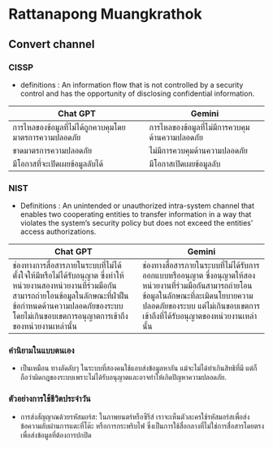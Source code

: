 # Rattanapong Muangkrathok
## Convert channel
### CISSP
- definitions : An information flow that is not controlled by a security control and has the opportunity of disclosing confidential information.

| Chat GPT                                                               | Gemini                                                                |
|-------------------------------------------------------------------------------|-------------------------------------------------------------------------------|
| การไหลของข้อมูลที่ไม่ได้ถูกควบคุมโดยมาตรการความปลอดภัย                        | การไหลของข้อมูลที่ไม่มีการควบคุมด้านความปลอดภัย                            |
| ขาดมาตรการความปลอดภัย                                                         | ไม่มีการควบคุมด้านความปลอดภัย                                                |
| มีโอกาสที่จะเปิดเผยข้อมูลลับได้                                                | มีโอกาสเปิดเผยข้อมูลลับ                                                     |


### NIST
- Definitions : An unintended or unauthorized intra-system channel that enables two cooperating entities to transfer information in a way that violates the system’s security policy but does not exceed the entities’ access authorizations.

| Chat GPT                                                                                          | Gemini                                                                                           |
|-------------------------------------------------------------------------------------------------------|-------------------------------------------------------------------------------------------------------|
| ช่องทางการสื่อสารภายในระบบที่ไม่ได้ตั้งใจให้มีหรือไม่ได้รับอนุญาต ซึ่งทำให้หน่วยงานสองหน่วยงานที่ร่วมมือกันสามารถถ่ายโอนข้อมูลในลักษณะที่ฝ่าฝืนข้อกำหนดด้านความปลอดภัยของระบบ โดยไม่เกินขอบเขตการอนุญาตการเข้าถึงของหน่วยงานเหล่านั้น | ช่องทางสื่อสารภายในระบบที่ไม่ได้รับการออกแบบหรืออนุญาต ซึ่งอนุญาตให้สองหน่วยงานที่ร่วมมือกันสามารถถ่ายโอนข้อมูลในลักษณะที่ละเมิดนโยบายความปลอดภัยของระบบ แต่ไม่เกินขอบเขตการเข้าถึงที่ได้รับอนุญาตของหน่วยงานเหล่านั้น |

### คำนิยามในแบบตนเอง
- เป็นเหมือน ทางลัดลับๆ ในระบบที่สองคนใช้แอบส่งข้อมูลหากัน แม้จะไม่ได้ทำเกินสิทธิที่มี แต่ก็ถือว่าผิดกฎของระบบเพราะไม่ได้รับอนุญาตและอาจทำให้เกิดปัญหาความปลอดภัย.

### ตัวอย่างการใช้ชีวิตประจำวัน
- การส่งสัญญาณด้วยรหัสมอร์ส: ในภาพยนตร์หรือซีรีส์ เราจะเห็นตัวละครใช้รหัสมอร์สเพื่อส่งข้อความลับผ่านการแตะที่โต๊ะ หรือการกระพริบไฟ ซึ่งเป็นการใช้สื่อกลางที่ไม่ใช่การสื่อสารโดยตรง เพื่อส่งข้อมูลที่ต้องการปกปิด

